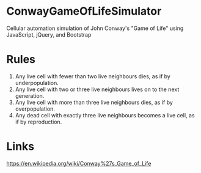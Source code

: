 # ConwayGameOfLifeSimulator
Cellular automation simulation of John Conway's "Game of Life" using JavaScript, jQuery, and Bootstrap

# Rules
1. Any live cell with fewer than two live neighbours dies, as if by underpopulation.
2. Any live cell with two or three live neighbours lives on to the next generation.
3. Any live cell with more than three live neighbours dies, as if by overpopulation.
4. Any dead cell with exactly three live neighbours becomes a live cell, as if by reproduction.

# Links
https://en.wikipedia.org/wiki/Conway%27s_Game_of_Life
